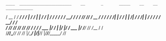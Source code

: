     ____  _______________________    __       _       _____    __    __    ____________
   / __ \/  _/ ____/  _/_  __/   |  / /      | |     / /   |  / /   / /   / ____/_  __/
  / / / // // / __ / /  / / / /| | / /       | | /| / / /| | / /   / /   / __/   / /   
 / /_/ // // /_/ // /  / / / ___ |/ /___     | |/ |/ / ___ |/ /___/ /___/ /___  / /    
/_____/___/\____/___/ /_/ /_/  |_/_____/     |__/|__/_/  |_/_____/_____/_____/ /_/     
                                                                                       
